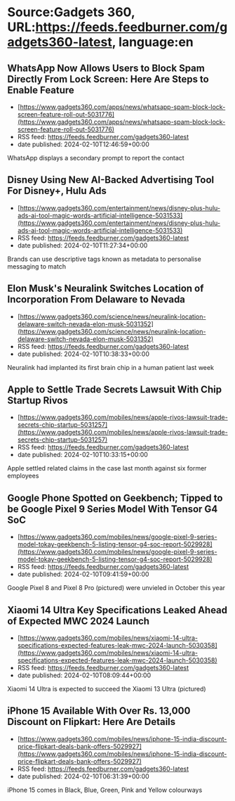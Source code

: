 # Source:Gadgets 360, URL:https://feeds.feedburner.com/gadgets360-latest, language:en

## WhatsApp Now Allows Users to Block Spam Directly From Lock Screen: Here Are Steps to Enable Feature
 - [https://www.gadgets360.com/apps/news/whatsapp-spam-block-lock-screen-feature-roll-out-5031776](https://www.gadgets360.com/apps/news/whatsapp-spam-block-lock-screen-feature-roll-out-5031776)
 - RSS feed: https://feeds.feedburner.com/gadgets360-latest
 - date published: 2024-02-10T12:46:59+00:00

WhatsApp displays a secondary prompt to report the contact

## Disney Using New AI-Backed Advertising Tool For Disney+, Hulu Ads
 - [https://www.gadgets360.com/entertainment/news/disney-plus-hulu-ads-ai-tool-magic-words-artificial-intelligence-5031533](https://www.gadgets360.com/entertainment/news/disney-plus-hulu-ads-ai-tool-magic-words-artificial-intelligence-5031533)
 - RSS feed: https://feeds.feedburner.com/gadgets360-latest
 - date published: 2024-02-10T11:27:34+00:00

Brands can use descriptive tags known as metadata to personalise messaging to match

## Elon Musk's Neuralink Switches Location of Incorporation From Delaware to Nevada
 - [https://www.gadgets360.com/science/news/neuralink-location-delaware-switch-nevada-elon-musk-5031352](https://www.gadgets360.com/science/news/neuralink-location-delaware-switch-nevada-elon-musk-5031352)
 - RSS feed: https://feeds.feedburner.com/gadgets360-latest
 - date published: 2024-02-10T10:38:33+00:00

Neuralink had implanted its first brain chip in a human patient last week

## Apple to Settle Trade Secrets Lawsuit With Chip Startup Rivos
 - [https://www.gadgets360.com/mobiles/news/apple-rivos-lawsuit-trade-secrets-chip-startup-5031257](https://www.gadgets360.com/mobiles/news/apple-rivos-lawsuit-trade-secrets-chip-startup-5031257)
 - RSS feed: https://feeds.feedburner.com/gadgets360-latest
 - date published: 2024-02-10T10:33:15+00:00

Apple settled related claims in the case last month against six former employees

## Google Phone Spotted on Geekbench; Tipped to be Google Pixel 9 Series Model With Tensor G4 SoC
 - [https://www.gadgets360.com/mobiles/news/google-pixel-9-series-model-tokay-geekbench-5-listing-tensor-g4-soc-report-5029928](https://www.gadgets360.com/mobiles/news/google-pixel-9-series-model-tokay-geekbench-5-listing-tensor-g4-soc-report-5029928)
 - RSS feed: https://feeds.feedburner.com/gadgets360-latest
 - date published: 2024-02-10T09:41:59+00:00

Google Pixel 8 and Pixel 8 Pro (pictured) were unvieled in October this year

## Xiaomi 14 Ultra Key Specifications Leaked Ahead of Expected MWC 2024 Launch
 - [https://www.gadgets360.com/mobiles/news/xiaomi-14-ultra-specifications-expected-features-leak-mwc-2024-launch-5030358](https://www.gadgets360.com/mobiles/news/xiaomi-14-ultra-specifications-expected-features-leak-mwc-2024-launch-5030358)
 - RSS feed: https://feeds.feedburner.com/gadgets360-latest
 - date published: 2024-02-10T08:09:44+00:00

Xiaomi 14 Ultra is expected to succeed the Xiaomi 13 Ultra (pictured)

## iPhone 15 Available With Over Rs. 13,000 Discount on Flipkart: Here Are Details
 - [https://www.gadgets360.com/mobiles/news/iphone-15-india-discount-price-flipkart-deals-bank-offers-5029927](https://www.gadgets360.com/mobiles/news/iphone-15-india-discount-price-flipkart-deals-bank-offers-5029927)
 - RSS feed: https://feeds.feedburner.com/gadgets360-latest
 - date published: 2024-02-10T06:31:39+00:00

iPhone 15 comes in Black, Blue, Green, Pink and Yellow colourways

